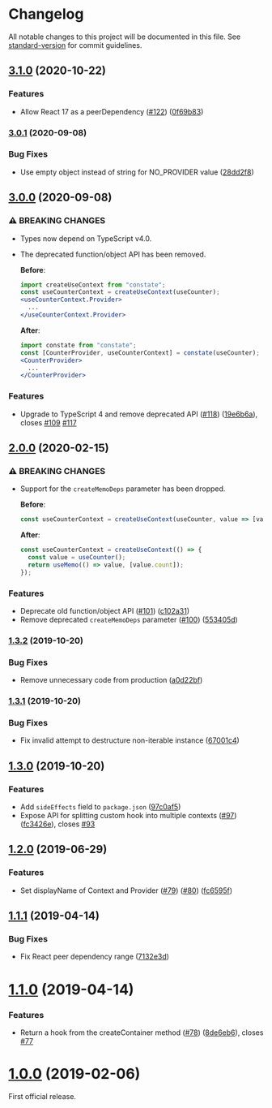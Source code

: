 # Changelog

All notable changes to this project will be documented in this file. See [standard-version](https://github.com/conventional-changelog/standard-version) for commit guidelines.

## [3.1.0](https://github.com/diegohaz/constate/compare/v3.0.1...v3.1.0) (2020-10-22)


### Features

* Allow React 17 as a peerDependency ([#122](https://github.com/diegohaz/constate/issues/122)) ([0f69b83](https://github.com/diegohaz/constate/commit/0f69b8336a53a6ef8797795bc618dc3b884a189c))

### [3.0.1](https://github.com/diegohaz/constate/compare/v3.0.0...v3.0.1) (2020-09-08)


### Bug Fixes

* Use empty object instead of string for NO_PROVIDER value ([28dd2f8](https://github.com/diegohaz/constate/commit/28dd2f8c8c59e17bd0f025f7e5df08bf381c77c9))

## [3.0.0](https://github.com/diegohaz/constate/compare/v2.0.0...v3.0.0) (2020-09-08)


### ⚠ BREAKING CHANGES

* Types now depend on TypeScript v4.0.
* The deprecated function/object API has been removed.

  **Before**:
  ```jsx
  import createUseContext from "constate";
  const useCounterContext = createUseContext(useCounter);
  <useCounterContext.Provider>
    ...
  </useCounterContext.Provider>
  ```

  **After**:
  ```jsx
  import constate from "constate";
  const [CounterProvider, useCounterContext] = constate(useCounter);
  <CounterProvider>
    ...
  </CounterProvider>
  ```

### Features

* Upgrade to TypeScript 4 and remove deprecated API ([#118](https://github.com/diegohaz/constate/issues/118)) ([19e6b6a](https://github.com/diegohaz/constate/commit/19e6b6a0645b61e6163be5ad80a789cb3aa2a40d)), closes [#109](https://github.com/diegohaz/constate/issues/109) [#117](https://github.com/diegohaz/constate/issues/117)

## [2.0.0](https://github.com/diegohaz/constate/compare/v1.3.2...v2.0.0) (2020-02-15)


### ⚠ BREAKING CHANGES

* Support for the `createMemoDeps` parameter has been dropped.

  **Before**:
  ```jsx
  const useCounterContext = createUseContext(useCounter, value => [value.count]);
  ```

  **After**:
  ```jsx
  const useCounterContext = createUseContext(() => {
    const value = useCounter();
    return useMemo(() => value, [value.count]);
  });
  ```

### Features

* Deprecate old function/object API ([#101](https://github.com/diegohaz/constate/issues/101)) ([c102a31](https://github.com/diegohaz/constate/commit/c102a31d00b23026256f09bbede11488e04f6dc2))
* Remove deprecated `createMemoDeps` parameter ([#100](https://github.com/diegohaz/constate/issues/100)) ([553405d](https://github.com/diegohaz/constate/commit/553405df07144cde2009a9e2590012cd1fee548f))

### [1.3.2](https://github.com/diegohaz/constate/compare/v1.3.1...v1.3.2) (2019-10-20)


### Bug Fixes

* Remove unnecessary code from production ([a0d22bf](https://github.com/diegohaz/constate/commit/a0d22bfebc409dbea081c13ac61a84ca2022bc0b))

### [1.3.1](https://github.com/diegohaz/constate/compare/v1.3.0...v1.3.1) (2019-10-20)


### Bug Fixes

* Fix invalid attempt to destructure non-iterable instance ([67001c4](https://github.com/diegohaz/constate/commit/67001c46f981ce378538136b0dcb9f9864d54c10))

## [1.3.0](https://github.com/diegohaz/constate/compare/v1.2.0...v1.3.0) (2019-10-20)


### Features

* Add `sideEffects` field to `package.json` ([97c0af5](https://github.com/diegohaz/constate/commit/97c0af5b60d102471ec91690172c3bb57d386c2c))
* Expose API for splitting custom hook into multiple contexts ([#97](https://github.com/diegohaz/constate/issues/97)) ([fc3426e](https://github.com/diegohaz/constate/commit/fc3426ed2a9e5f7c05b2a069efb00c6b4d4e76cd)), closes [#93](https://github.com/diegohaz/constate/issues/93)



## [1.2.0](https://github.com/diegohaz/constate/compare/v1.1.1...v1.2.0) (2019-06-29)


### Features

* Set displayName of Context and Provider ([#79](https://github.com/diegohaz/constate/issues/79)) ([#80](https://github.com/diegohaz/constate/issues/80)) ([fc6595f](https://github.com/diegohaz/constate/commit/fc6595f))



## [1.1.1](https://github.com/diegohaz/constate/compare/v1.1.0...v1.1.1) (2019-04-14)


### Bug Fixes

* Fix React peer dependency range ([7132e3d](https://github.com/diegohaz/constate/commit/7132e3d))



# [1.1.0](https://github.com/diegohaz/constate/compare/v1.0.0...v1.1.0) (2019-04-14)


### Features

* Return a hook from the createContainer method ([#78](https://github.com/diegohaz/constate/issues/78)) ([8de6eb6](https://github.com/diegohaz/constate/commit/8de6eb6)), closes [#77](https://github.com/diegohaz/constate/issues/77)



# [1.0.0](https://github.com/diegohaz/constate/compare/v0.9.0...v1.0.0) (2019-02-06)

First official release.
